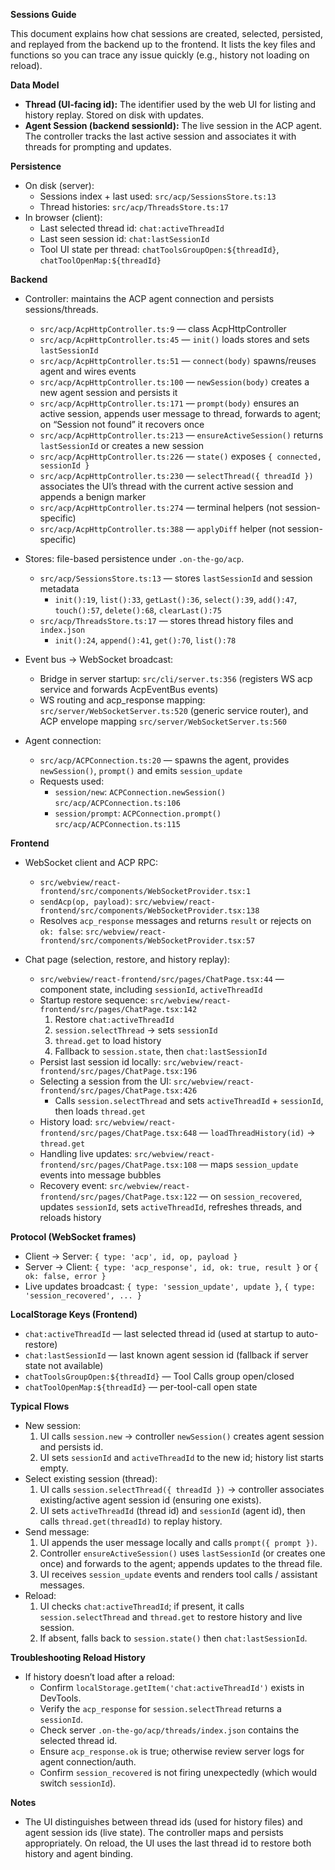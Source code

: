 **Sessions Guide**

This document explains how chat sessions are created, selected, persisted, and replayed from the backend up to the frontend. It lists the key files and functions so you can trace any issue quickly (e.g., history not loading on reload).

**Data Model**
- **Thread (UI-facing id):** The identifier used by the web UI for listing and history replay. Stored on disk with updates.
- **Agent Session (backend sessionId):** The live session in the ACP agent. The controller tracks the last active session and associates it with threads for prompting and updates.

**Persistence**
- On disk (server):
  - Sessions index + last used: `src/acp/SessionsStore.ts:13`
  - Thread histories: `src/acp/ThreadsStore.ts:17`
- In browser (client):
  - Last selected thread id: `chat:activeThreadId`
  - Last seen session id: `chat:lastSessionId`
  - Tool UI state per thread: `chatToolsGroupOpen:${threadId}`, `chatToolOpenMap:${threadId}`

**Backend**
- Controller: maintains the ACP agent connection and persists sessions/threads.
  - `src/acp/AcpHttpController.ts:9` — class AcpHttpController
  - `src/acp/AcpHttpController.ts:45` — `init()` loads stores and sets `lastSessionId`
  - `src/acp/AcpHttpController.ts:51` — `connect(body)` spawns/reuses agent and wires events
  - `src/acp/AcpHttpController.ts:100` — `newSession(body)` creates a new agent session and persists it
  - `src/acp/AcpHttpController.ts:171` — `prompt(body)` ensures an active session, appends user message to thread, forwards to agent; on “Session not found” it recovers once
  - `src/acp/AcpHttpController.ts:213` — `ensureActiveSession()` returns `lastSessionId` or creates a new session
  - `src/acp/AcpHttpController.ts:226` — `state()` exposes `{ connected, sessionId }`
  - `src/acp/AcpHttpController.ts:230` — `selectThread({ threadId })` associates the UI’s thread with the current active session and appends a benign marker
  - `src/acp/AcpHttpController.ts:274` — terminal helpers (not session-specific)
  - `src/acp/AcpHttpController.ts:388` — `applyDiff` helper (not session-specific)

- Stores: file-based persistence under `.on-the-go/acp`.
  - `src/acp/SessionsStore.ts:13` — stores `lastSessionId` and session metadata
    - `init():19`, `list():33`, `getLast():36`, `select():39`, `add():47`, `touch():57`, `delete():68`, `clearLast():75`
  - `src/acp/ThreadsStore.ts:17` — stores thread history files and `index.json`
    - `init():24`, `append():41`, `get():70`, `list():78`

- Event bus → WebSocket broadcast:
  - Bridge in server startup: `src/cli/server.ts:356` (registers WS acp service and forwards AcpEventBus events)
  - WS routing and acp_response mapping: `src/server/WebSocketServer.ts:520` (generic service router), and ACP envelope mapping `src/server/WebSocketServer.ts:560`

- Agent connection:
  - `src/acp/ACPConnection.ts:20` — spawns the agent, provides `newSession()`, `prompt()` and emits `session_update`
  - Requests used:
    - `session/new`: `ACPConnection.newSession()` `src/acp/ACPConnection.ts:106`
    - `session/prompt`: `ACPConnection.prompt()` `src/acp/ACPConnection.ts:115`

**Frontend**
- WebSocket client and ACP RPC:
  - `src/webview/react-frontend/src/components/WebSocketProvider.tsx:1`
  - `sendAcp(op, payload)`: `src/webview/react-frontend/src/components/WebSocketProvider.tsx:138`
  - Resolves `acp_response` messages and returns `result` or rejects on `ok: false`: `src/webview/react-frontend/src/components/WebSocketProvider.tsx:57`

- Chat page (selection, restore, and history replay):
  - `src/webview/react-frontend/src/pages/ChatPage.tsx:44` — component state, including `sessionId`, `activeThreadId`
  - Startup restore sequence: `src/webview/react-frontend/src/pages/ChatPage.tsx:142`
    1) Restore `chat:activeThreadId`
    2) `session.selectThread` → sets `sessionId`
    3) `thread.get` to load history
    4) Fallback to `session.state`, then `chat:lastSessionId`
  - Persist last session id locally: `src/webview/react-frontend/src/pages/ChatPage.tsx:196`
  - Selecting a session from the UI: `src/webview/react-frontend/src/pages/ChatPage.tsx:426`
    - Calls `session.selectThread` and sets `activeThreadId` + `sessionId`, then loads `thread.get`
  - History load: `src/webview/react-frontend/src/pages/ChatPage.tsx:648` — `loadThreadHistory(id)` → `thread.get`
  - Handling live updates: `src/webview/react-frontend/src/pages/ChatPage.tsx:108` — maps `session_update` events into message bubbles
  - Recovery event: `src/webview/react-frontend/src/pages/ChatPage.tsx:122` — on `session_recovered`, updates `sessionId`, sets `activeThreadId`, refreshes threads, and reloads history

**Protocol (WebSocket frames)**
- Client → Server: `{ type: 'acp', id, op, payload }`
- Server → Client: `{ type: 'acp_response', id, ok: true, result }` or `{ ok: false, error }`
- Live updates broadcast: `{ type: 'session_update', update }`, `{ type: 'session_recovered', ... }`

**LocalStorage Keys (Frontend)**
- `chat:activeThreadId` — last selected thread id (used at startup to auto-restore)
- `chat:lastSessionId` — last known agent session id (fallback if server state not available)
- `chatToolsGroupOpen:${threadId}` — Tool Calls group open/closed
- `chatToolOpenMap:${threadId}` — per-tool-call open state

**Typical Flows**
- New session:
  1) UI calls `session.new` → controller `newSession()` creates agent session and persists id.
  2) UI sets `sessionId` and `activeThreadId` to the new id; history list starts empty.
- Select existing session (thread):
  1) UI calls `session.selectThread({ threadId })` → controller associates existing/active agent session id (ensuring one exists).
  2) UI sets `activeThreadId` (thread id) and `sessionId` (agent id), then calls `thread.get(threadId)` to replay history.
- Send message:
  1) UI appends the user message locally and calls `prompt({ prompt })`.
  2) Controller `ensureActiveSession()` uses `lastSessionId` (or creates one once) and forwards to the agent; appends updates to the thread file.
  3) UI receives `session_update` events and renders tool calls / assistant messages.
- Reload:
  1) UI checks `chat:activeThreadId`; if present, it calls `session.selectThread` and `thread.get` to restore history and live session.
  2) If absent, falls back to `session.state()` then `chat:lastSessionId`.

**Troubleshooting Reload History**
- If history doesn’t load after a reload:
  - Confirm `localStorage.getItem('chat:activeThreadId')` exists in DevTools.
  - Verify the `acp_response` for `session.selectThread` returns a `sessionId`.
  - Check server `.on-the-go/acp/threads/index.json` contains the selected thread id.
  - Ensure `acp_response.ok` is true; otherwise review server logs for agent connection/auth.
  - Confirm `session_recovered` is not firing unexpectedly (which would switch `sessionId`).

**Notes**
- The UI distinguishes between thread ids (used for history files) and agent session ids (live state). The controller maps and persists appropriately. On reload, the UI uses the last thread id to restore both history and agent binding.

